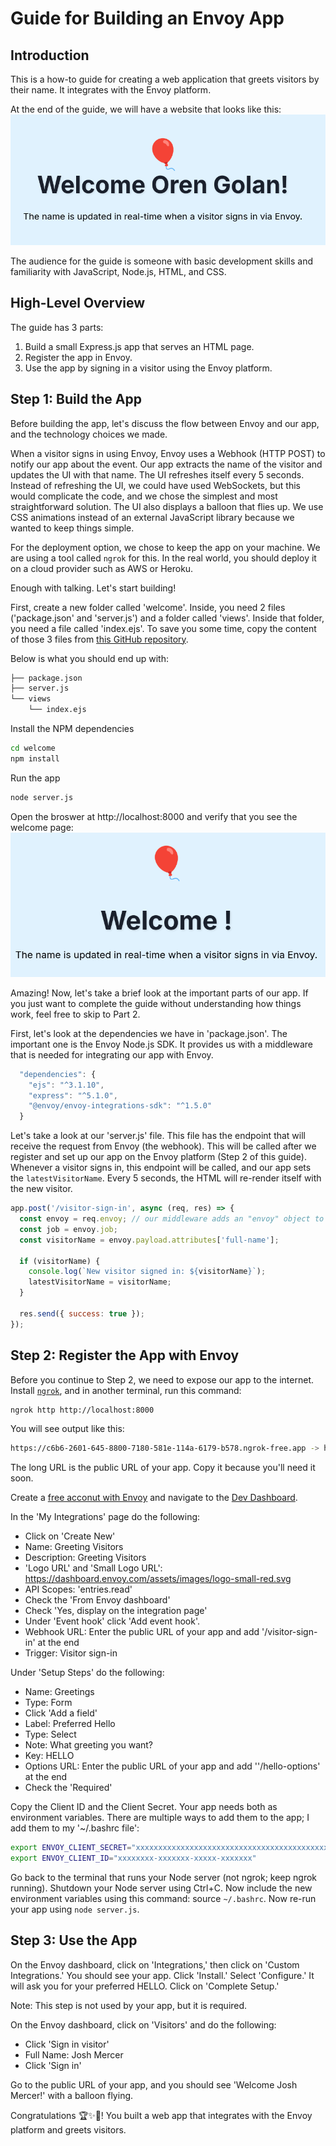 # Guide for Building an Envoy App

## Introduction
This is a how-to guide for creating a web application that greets visitors by their name. It integrates with the Envoy platform.

At the end of the guide, we will have a website that looks like this: ![welcome](final.png)

The audience for the guide is someone with basic development skills and familiarity with JavaScript, Node.js, HTML, and CSS.

## High-Level Overview

The guide has 3 parts:
1. Build a small Express.js app that serves an HTML page.
1. Register the app in Envoy.
1. Use the app by signing in a visitor using the Envoy platform.

## Step 1: Build the App

Before building the app, let's discuss the flow between Envoy and our app, and the technology choices we made.

When a visitor signs in using Envoy, Envoy uses a Webhook (HTTP POST) to notify our app about the event. Our app extracts the name of the visitor and updates the UI with that name. The UI refreshes itself every 5 seconds. Instead of refreshing the UI, we could have used WebSockets, but this would complicate the code, and we chose the simplest and most straightforward solution. The UI also displays a balloon that flies up. We use CSS animations instead of an external JavaScript library because we wanted to keep things simple.

For the deployment option, we chose to keep the app on your machine. We are using a tool called `ngrok` for this. In the real world, you should deploy it on a cloud provider such as AWS or Heroku.

Enough with talking. Let's start building!

First, create a new folder called 'welcome'. Inside, you need 2 files ('package.json' and 'server.js') and a folder called 'views'. Inside that folder, you need a file called 'index.ejs'. To save you some time, copy the content of those 3 files from [this GitHub repository](https://github.com/oren/my-plugin/tree/main/welcome).

Below is what you should end up with:
```bash
├── package.json
├── server.js
└── views
    └── index.ejs
```

Install the NPM dependencies
```bash
cd welcome
npm install
```

Run the app
```bash
node server.js
```

Open the broswer at http://localhost:8000 and verify that you see the welcome page:
![welcome](welcome.png)

Amazing! Now, let's take a brief look at the important parts of our app. If you just want to complete the guide without understanding how things work, feel free to skip to Part 2.

First, let's look at the dependencies we have in 'package.json'. The important one is the Envoy Node.js SDK. It provides us with a middleware that is needed for integrating our app with Envoy.
```javascript
  "dependencies": {
    "ejs": "^3.1.10",
    "express": "^5.1.0",
    "@envoy/envoy-integrations-sdk": "^1.5.0"
  }
```

Let's take a look at our 'server.js' file. This file has the endpoint that will receive the request from Envoy (the webhook). This will be called after we register and set up our app on the Envoy platform (Step 2 of this guide). Whenever a visitor signs in, this endpoint will be called, and our app sets the `latestVisitorName`. Every 5 seconds, the HTML will re-render itself with the new visitor.
```javascript
app.post('/visitor-sign-in', async (req, res) => {
  const envoy = req.envoy; // our middleware adds an "envoy" object to req.
  const job = envoy.job;
  const visitorName = envoy.payload.attributes['full-name'];

  if (visitorName) {
    console.log(`New visitor signed in: ${visitorName}`);
    latestVisitorName = visitorName;
  }

  res.send({ success: true });
});

```

## Step 2: Register the App with Envoy

Before you continue to Step 2, we need to expose our app to the internet. Install [`ngrok`](https://ngrok.com/), and in another terminal, run this command:
```bash
ngrok http http://localhost:8000
```

You will see output like this:
```bash
https://c6b6-2601-645-8800-7180-581e-114a-6179-b578.ngrok-free.app -> http://localhost:8000
```

The long URL is the public URL of your app. Copy it because you'll need it soon.

Create a [free acconut with Envoy](https://signup.envoy.com) and navigate to the [Dev Dashboard](https://dashboard.envoy.com/dev-dashboard).

In the 'My Integrations' page do the following:
* Click on 'Create New'
* Name: Greeting Visitors
* Description: Greeting Visitors
* 'Logo URL' and 'Small Logo URL': https://dashboard.envoy.com/assets/images/logo-small-red.svg
* API Scopes: 'entries.read'
* Check the 'From Envoy dashboard'
* Check 'Yes, display on the integration page'
* Under 'Event hook' click 'Add event hook'.
* Webhook URL: Enter the public URL of your app and add '/visitor-sign-in' at the end
* Trigger: Visitor sign-in

Under 'Setup Steps' do the following:
* Name: Greetings
* Type: Form
* Click 'Add a field'
* Label: Preferred Hello
* Type: Select
* Note: What greeting you want?
* Key: HELLO
* Options URL: Enter the public URL of your app and add ''/hello-options' at the end
* Check the 'Required'

Copy the Client ID and the Client Secret. Your app needs both as environment variables. There are multiple ways to add them to the app; I add them to my '~/.bashrc file':
```bash
export ENVOY_CLIENT_SECRET="xxxxxxxxxxxxxxxxxxxxxxxxxxxxxxxxxxxxxxxxxxxxxxxxxxxxxxx"
export ENVOY_CLIENT_ID="xxxxxxxx-xxxxxxx-xxxxx-xxxxxxx"
```

Go back to the terminal that runs your Node server (not ngrok; keep ngrok running).
Shutdown your Node server using Ctrl+C. Now include the new environment variables using this command: source `~/.bashrc`. Now re-run your app using `node server.js`.

## Step 3: Use the App

On the Envoy dashboard, click on 'Integrations,' then click on 'Custom Integrations.' You should see your app. Click 'Install.' Select 'Configure.' It will ask you for your preferred HELLO. Click on 'Complete Setup.'

Note: This step is not used by your app, but it is required.

On the Envoy dashboard, click on 'Visitors' and do the following:
* Click 'Sign in visitor'
* Full Name: Josh Mercer
* Click 'Sign in'

Go to the public URL of your app, and you should see 'Welcome Josh Mercer!' with a balloon flying.

Congratulations 🏆✨🙌! You built a web app that integrates with the Envoy platform and greets visitors.
